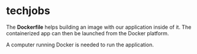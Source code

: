 # techjobs
The **Dockerfile** helps building an image with our application inside of it. The containerized app can then be launched from the Docker platform.

A computer running Docker is needed to run the application.